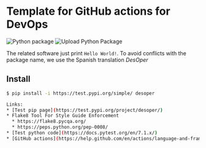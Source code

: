 # Template for GitHub actions for DevOps

![Python package](https://github.com/restrepo/DevOps/workflows/Python%20package/badge.svg)
![Upload Python Package](https://github.com/restrepo/DevOps/workflows/Upload%20Python%20Package/badge.svg)

The related software just print `Hello World!`. To avoid conflicts with the package name, we use the Spanish translation _DesOper_

## Install
```bash
$ pip install -i https://test.pypi.org/simple/ desoper

Links:
* [Test pip page](https://test.pypi.org/project/desoper/)
* Flake8 Tool For Style Guide Enforcement
  * https://flake8.pycqa.org/ 
  * https://peps.python.org/pep-0008/
* [Test python code](https://docs.pytest.org/en/7.1.x/)
* [GitHub actions](https://help.github.com/en/actions/language-and-framework-guides/using-python-with-github-actions)
